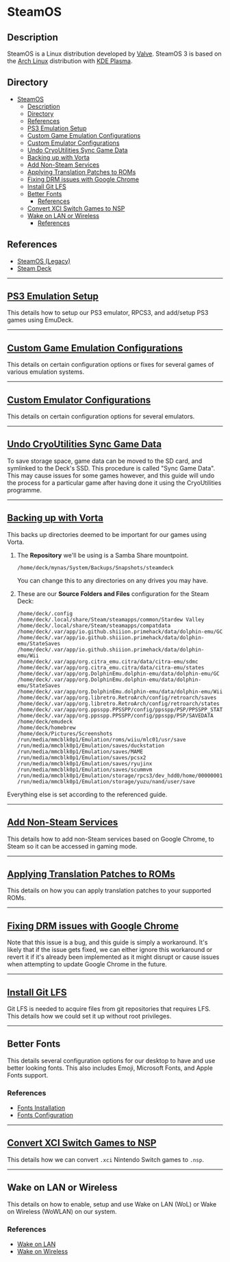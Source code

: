 # SteamOS

## Description

SteamOS is a Linux distribution developed by [Valve](https://www.valvesoftware.com). SteamOS 3 is based on the [Arch Linux](https://archlinux.org) distribution with [KDE Plasma](https://kde.org/plasma-desktop).

## Directory
- [SteamOS](#steamos)
	- [Description](#description)
	- [Directory](#directory)
	- [References](#references)
	- [PS3 Emulation Setup](#ps3-emulation-setup)
	- [Custom Game Emulation Configurations](#custom-game-emulation-configurations)
	- [Custom Emulator Configurations](#custom-emulator-configurations)
	- [Undo CryoUtilities Sync Game Data](#undo-cryoutilities-sync-game-data)
	- [Backing up with Vorta](#backing-up-with-vorta)
	- [Add Non-Steam Services](#add-non-steam-services)
	- [Applying Translation Patches to ROMs](#applying-translation-patches-to-roms)
	- [Fixing DRM issues with Google Chrome](#fixing-drm-issues-with-google-chrome)
	- [Install Git LFS](#install-git-lfs)
	- [Better Fonts](#better-fonts)
		- [References](#references-1)
	- [Convert XCI Switch Games to NSP](#convert-xci-switch-games-to-nsp)
	- [Wake on LAN or Wireless](#wake-on-lan-or-wireless)
		- [References](#references-2)

## References

- [SteamOS (Legacy)](https://store.steampowered.com/steamos)
- [Steam Deck](https://www.steamdeck.com)

---

## [PS3 Emulation Setup](../topics/emudeck.md#ps3-emulation-setup)

This details how to setup our PS3 emulator, RPCS3, and add/setup PS3 games using EmuDeck.

---

## [Custom Game Emulation Configurations](../topics/emulation.md#custom-game-emulation-configurations)

This details on certain configuration options or fixes for several games of various emulation systems.

---

## [Custom Emulator Configurations](../topics/emulation.md#custom-emulator-configurations)

This details on certain configuration options for several emulators.

---

## [Undo CryoUtilities Sync Game Data](../topics/cryoutilities.md#undo-sync-game-data)

To save storage space, game data can be moved to the SD card, and symlinked to the Deck's SSD. This procedure is called "Sync Game Data". This may cause issues for some games however, and this guide will undo the process for a particular game after having done it using the CryoUtilities programme.

---

## [Backing up with Vorta](../topics/vorta.md)

This backs up directories deemed to be important for our games using Vorta.

1. The **Repository** we'll be using is a Samba Share mountpoint.

	```
	/home/deck/mynas/System/Backups/Snapshots/steamdeck
	```

	You can change this to any directories on any drives you may have.

2. These are our **Source Folders and Files** configuration for the Steam Deck:

	```
	/home/deck/.config
	/home/deck/.local/share/Steam/steamapps/common/Stardew Valley
	/home/deck/.local/share/Steam/steamapps/compatdata
	/home/deck/.var/app/io.github.shiiion.primehack/data/dolphin-emu/GC
	/home/deck/.var/app/io.github.shiiion.primehack/data/dolphin-emu/StateSaves
	/home/deck/.var/app/io.github.shiiion.primehack/data/dolphin-emu/Wii
	/home/deck/.var/app/org.citra_emu.citra/data/citra-emu/sdmc
	/home/deck/.var/app/org.citra_emu.citra/data/citra-emu/states
	/home/deck/.var/app/org.DolphinEmu.dolphin-emu/data/dolphin-emu/GC
	/home/deck/.var/app/org.DolphinEmu.dolphin-emu/data/dolphin-emu/StateSaves
	/home/deck/.var/app/org.DolphinEmu.dolphin-emu/data/dolphin-emu/Wii
	/home/deck/.var/app/org.libretro.RetroArch/config/retroarch/saves
	/home/deck/.var/app/org.libretro.RetroArch/config/retroarch/states
	/home/deck/.var/app/org.ppsspp.PPSSPP/config/ppsspp/PSP/PPSSPP_STATE
	/home/deck/.var/app/org.ppsspp.PPSSPP/config/ppsspp/PSP/SAVEDATA
	/home/deck/emudeck
	/home/deck/homebrew
	/home/deck/Pictures/Screenshots
	/run/media/mmcblk0p1/Emulation/roms/wiiu/mlc01/usr/save
	/run/media/mmcblk0p1/Emulation/saves/duckstation
	/run/media/mmcblk0p1/Emulation/saves/MAME
	/run/media/mmcblk0p1/Emulation/saves/pcsx2
	/run/media/mmcblk0p1/Emulation/saves/ryujinx
	/run/media/mmcblk0p1/Emulation/saves/scummvm
	/run/media/mmcblk0p1/Emulation/storage/rpcs3/dev_hdd0/home/00000001/savedata
	/run/media/mmcblk0p1/Emulation/storage/yuzu/nand/user/save
	```

Everything else is set according to the referenced guide.

---

## [Add Non-Steam Services](../topics/steam.md#add-non-steam-services)

This details how to add non-Steam services based on Google Chrome, to Steam so it can be accessed in gaming mode.

---

## [Applying Translation Patches to ROMs](../topics/emulation.md#applying-translation-patches-to-roms)

This details on how you can apply translation patches to your supported ROMs.

---

## [Fixing DRM issues with Google Chrome](../topics/drm.md#fixing-drm-issues-with-google-chrome)

Note that this issue is a bug, and this guide is simply a workaround. It's likely that if the issue gets fixed, we can either ignore this workaround or revert it if it's already been implemented as it might disrupt or cause issues when attempting to update Google Chrome in the future.

---

## [Install Git LFS](../topics/git.md#git-lfs)

Git LFS is needed to acquire files from git repositories that requires LFS. This details how we could set it up without root privileges.

---

## Better Fonts

This details several configuration options for our desktop to have and use better looking fonts. This also includes Emoji, Microsoft Fonts, and Apple Fonts support.

### References

- [Fonts Installation](../topics/fonts.md#Installation)
- [Fonts Configuration](../topics/fonts.md#Configuration)

---

## [Convert XCI Switch Games to NSP](../topics/emulation.md#convert-xci-switch-games-to-nsp)

This details how we can convert `.xci` Nintendo Switch games to `.nsp`.

---

## Wake on LAN or Wireless

This details on how to enable, setup and use Wake on LAN (WoL) or Wake on Wireless (WoWLAN) on our system.

### References

- [Wake on LAN](../topics/wol.md)
- [Wake on Wireless](../topics/wowlan.md)
